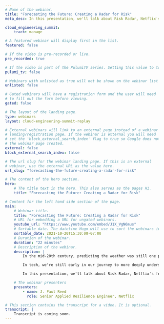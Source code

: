 ```yaml
---
# Name of the webinar.
title: "Forecasting the Future: Creating a Radar for Risk"
meta_desc: In this presentation, we'll talk about Risk Radar, Netflix's forum to collect and make sense of emergent sociotechnical risk both from experience and risk.

cloud_engineering_summit:
    track: manage

# A featured webinar will display first in the list.
featured: false

# If the video is pre-recorded or live.
pre_recorded: true

# If the video is part of the PulumiTV series. Setting this value to true will list the video in the "PulumiTV" section.
pulumi_tv: false

# Webinars with unlisted as true will not be shown on the webinar list
unlisted: false

# Gated webinars will have a registration form and the user will need
# to fill out the form before viewing.
gated: false

# The layout of the landing page.
type: webinars
layout: cloud-engineering-summit-replay

# External webinars will link to an external page instead of a webinar
# landing/registration page. If the webinar is external you will need
# set the 'block_external_search_index' flag to true so Google does not index
# the webinar page created.
external: false
block_external_search_index: false

# The url slug for the webinar landing page. If this is an external
# webinar, use the external URL as the value here.
url_slug: "forecasting-the-future-creating-a-radar-for-risk"

# The content of the hero section.
hero:
    # The title text in the hero. This also serves as the pages H1.
    title: "Forecasting the Future: Creating a Radar for Risk"

# Content for the left hand side section of the page.
main:
    # Webinar title.
    title: "Forecasting the Future: Creating a Radar for Risk"
    # URL for embedding a URL for ungated webinars.
    youtube_url: "https://www.youtube.com/embed/J1X_VgN6mus"
    # Sortable date. The datetime Hugo will use to sort the webinars in date order.
    sortable_date: 2021-10-20T15:30:00-07:00
    # Duration of the webinar.
    duration: "22 minutes"
    # Description of the webinar.
    description: |
        In the mid-20th century, predicting the weather was still one part science, one part intuition, and one part luck. But as computers, data collection, and modeling have steadily improved, we now produce staggeringly accurate weather short-term forecasts.

        In tech, we're still early in our journey to more deeply understanding and modeling our world through learning from incidents. As we improve, what if we could start forecasting incidents?

        In this presentation, we'll talk about Risk Radar, Netflix's forum to collect and make sense of emergent sociotechnical risk both from experienced-incidents, and risk which can predict angry, incident-filled skies.

    # The webinar presenters
    presenters:
        - name: J. Paul Reed
          role: Senior Applied Resilience Engineer, Netflix

# This section contains the transcript for a video. It is optional.
transcript: |
    Transcript is coming soon.
---
```

